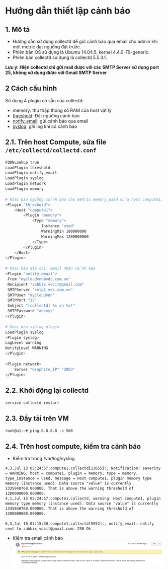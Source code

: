 # Hướng dẫn thiết lập cảnh báo

## 1. Mô tả

- Hướng dẫn sử dụng collectd để gửi cảnh báo qua email cho admin khi một metric đạt ngưỡng đặt trước.
- Phiên bản OS sử dụng là Ubuntu 14.04.5, kernel 4.4.0-79-generic.
- Phiên bản collectd sử dụng là collectd 5.5.3.1.

**Lưu ý: Hiện collectd chỉ gửi mail được với các SMTP Server sử dụng port 25, không sử dụng được với Gmail SMTP Server**


## 2 Cách cấu hình
Sử dụng 4 plugin có sẵn của collectd:
 - memory: thu thập thông số RAM của host vật lý
 - [threshold](plugins/threshold_plugin.md): Đặt ngưỡng cảnh báo
 - [notify_email](plugins/notify_email_plugin.md): gửi cảnh báo qua email
 - [syslog](plugins/syslog_plugin.md): ghi log khi có cảnh báo

## 2.1. Trên host Compute, sửa file `/etc/collectd/collectd.conf`

```sh
FQDNLookup true
LoadPlugin threshold
LoadPlugin notify_email
LoadPlugin syslog
LoadPlugin network
LoadPlugin memory

# Khai báo ngưỡng cảnh báo cho metric memory_used của host compute1, đơn vị là bytes
<Plugin "threshold"> 
    <Host "compute1">
        <Plugin "memory">
            <Type "memory">
                Instance "used"
                WarningMin 100000000
                WarningMax 1200000000
            </Type>
        </Plugin>
    </Host>
</Plugin>

# Khai báo địa chỉ email nhận cảnh báo
<Plugin "notify_email">
 From "mycloudvnn@vdc.com.vn"
 Recipient "zabbix.vdcit@gmail.com"
 SMTPServer "smtp1.vdc.com.vn"
 SMTPUser "mycloudvnn"
 SMTPPort "25"
 Subject "[collectd] %s on %s!"
 SMTPPassword "abcxyz"
</Plugin>

# Khai báo syslog plugin
LoadPlugin syslog
<Plugin syslog>
LogLevel warning
NotifyLevel WARNING
</Plugin>

<Plugin network>
    Server "Graphite_IP" "2003"
</Plugin>

```

## 2.2. Khởi động lại collectd
`service collectd restart`

## 2.3. Đẩy tải trên VM 
`root@u1:~# ping 8.8.8.8 -s 500`

## 2.4. Trên host compute, kiểm tra cảnh báo
- Kiểm tra trong /var/log/syslog
```
4,3,Jul 13 05:24:57,compute1,collectd[13655]:, Notification: severity = WARNING, host = compute1, plugin = memory, type = memory, type_instance = used, message = Host compute1, plugin memory type memory (instance used): Data source "value" is currently 1335840768.000000. That is above the warning threshold of 1200000000.000000.
4,1,Jul 13 05:24:57,compute1,collectd, warning: Host compute1, plugin memory type memory (instance used): Data source "value" is currently 1335840768.000000. That is above the warning threshold of 1200000000.000000.

6,3,Jul 10 03:15:30,compute1,collectd[5952]:, notify_email: notify sent to zabbix.vdcit@gmail.com: 250 Ok
```

- Kiểm tra email cảnh báo
![notify_email](../images/notify_email/notify_email_2.png)

